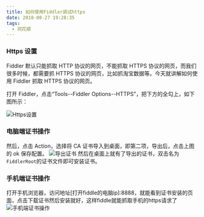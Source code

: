 ```yaml
---
title: 如何使用Fiddler调试https
date: 2018-08-27 19:28:35
tags:
  - 同花顺
---
```


### Https 设置

Fiddler 默认只能抓取 HTTP 协议的网页，不能抓取 HTTPS 协议的网页，而我们很多时候，都需要抓 HTTPS 协议的网页，比如抓淘宝数据等。今天就讲解如何使用 Fiddler 抓取 HTTPS 协议的网页。

打开 Fiddler，点击“Tools--Fiddler Options--HTTPS”，把下方的全勾上，如下图所示：

![Https设置](https://file.lantingshucheng.com/1535367948550.png)

### 电脑端证书操作

然后，点击 Action，选择将 CA 证书导入到桌面，即第二项，导出后，点击上图的 ok 保存配置。
![导出证书](https://file.lantingshucheng.com/1535368070124.png)
然后在桌面上就有了导出的证书，双击名为`FiddlerRoot`的证书文件即可安装证书。

### 手机端证书操作

打开手机浏览器，访问地址[打开fiddle的电脑ip]:8888，就能看到证书安装的页面，点击下载证书然后安装就好，这样fiddle就能抓取手机的https请求了
![手机端证书操作](https://file.lantingshucheng.com/1535369724747.png)

